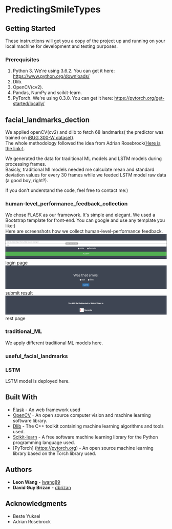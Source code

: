 # PredictingSmileTypes

## Getting Started
These instructions will get you a copy of the project up and running on your local machine for development and testing purposes.<br>
### Prerequisites
1. Python 3.  We're using 3.6.2.
You can get it here: https://www.python.org/downloads/<br>
2. Dlib.<br>
3. OpenCV(cv2).<br>
4. Pandas, NumPy and scikit-learn.
5. PyTorch. We're using 0.3.0.
You can get it here: https://pytorch.org/get-started/locally/<br>
## facial_landmarks_dection
We applied openCV(cv2) and dlib to fetch 68 landmarks( the predictor was trained on [iBUG 300-W dataset](https://ibug.doc.ic.ac.uk/resources/facial-point-annotations/)).<br>
The whole methodology followed the idea from Adrian Rosebrock([Here is the link:)](https://www.pyimagesearch.com/2017/04/03/facial-landmarks-dlib-opencv-python/).<br>

We generated the data for traditional ML models and LSTM models during processing frames.<br> Basicly, traditional Ml models needed me calculate mean and standard deviation values for every 30 frames while we feeded LSTM model raw data (a good boy, right?).<br>

If you don't understand the code, feel free to contact me:)

### human-level_performance_feedback_collection
We chose FLASK as our framework. It's simple and elegant. We used a Bootstrap template for front-end. You can google and use any template you like:)<br>
Here are screenshots how we collect human-level-performance feedback.
![login page](https://github.com/lwang89/PredictingSmileTypes/blob/master/human-level_performance_feedback_collection/images/1.png)
login page<br>
![submit result](https://github.com/lwang89/PredictingSmileTypes/blob/master/human-level_performance_feedback_collection/images/2.png)
submit result<br>
![rest page](https://github.com/lwang89/PredictingSmileTypes/blob/master/human-level_performance_feedback_collection/images/3.png)
rest page<br>
### traditional_ML
We apply different traditional ML models here.

### useful_facial_landmarks

### LSTM
LSTM model is deployed here.
## Built With
* [Flask](https://palletsprojects.com/p/flask/) - An web framework used
* [OpenCV](https://opencv.org) - An open source computer vision and machine learning software library.
* [Dlib](http://dlib.net/) - The C++ toolkit containing machine learning algorithms and tools used.
* [Scikit-learn](https://scikit-learn.org/stable/) - A free software machine learning library for the Python programming language used.
* [PyTorch] (https://pytorch.org) - An open source machine learning library based on the Torch library used.
## Authors
* **Leon Wang** - [lwang89](https://github.com/lwang89)
* **David Guy Brizan** - [dbrizan](https://github.com/dbrizan)
## Acknowledgments
* Beste Yuksel
* Adrian Rosebrock
